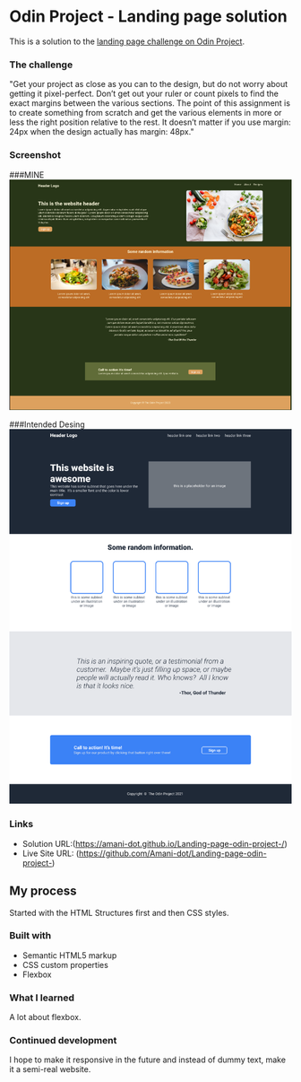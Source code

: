 # Odin Project - Landing page solution

This is a solution to the [landing page challenge on Odin Project](https://www.theodinproject.com/lessons/foundations-landing-page).

### The challenge

"Get your project as close as you can to the design, but do not worry about getting it pixel-perfect. Don’t get out your ruler or count pixels to find the exact margins between the various sections. The point of this assignment is to create something from scratch and get the various elements in more or less the right position relative to the rest. It doesn’t matter if you use margin: 24px when the design actually has margin: 48px."

### Screenshot

###MINE
![](./screenshots/Screenshot%20.png)

###Intended Desing
![](./intended-design.png)

### Links

- Solution URL:(https://amani-dot.github.io/Landing-page-odin-project-/)
- Live Site URL: (https://github.com/Amani-dot/Landing-page-odin-project-)

## My process

Started with the HTML Structures first and then CSS styles.

### Built with

- Semantic HTML5 markup
- CSS custom properties
- Flexbox

### What I learned

A lot about flexbox.

### Continued development

I hope to make it responsive in the future and instead of dummy text, make it a semi-real website.
